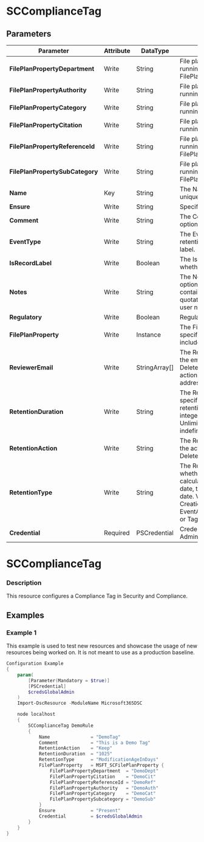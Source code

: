 ﻿# SCComplianceTag

## Parameters

| Parameter | Attribute | DataType | Description | Allowed Values |
| --- | --- | --- | --- | --- |
| **FilePlanPropertyDepartment** | Write | String | File plan department. Can get list by running Get-FilePlanPropertyDepartment. ||
| **FilePlanPropertyAuthority** | Write | String | File plan Authority. Can get list by running Get-FilePlanPropertyAuthority. ||
| **FilePlanPropertyCategory** | Write | String | File plan category. Can get a list by running Get-FilePlanPropertyCategory. ||
| **FilePlanPropertyCitation** | Write | String | File plan citation. Can get a list by running Get-FilePlanPropertyCitation. ||
| **FilePlanPropertyReferenceId** | Write | String | File plan reference id. Can get a list by running Get-FilePlanPropertyReferenceId. ||
| **FilePlanPropertySubCategory** | Write | String | File plan subcategory. Can get a list by running Get-FilePlanPropertySubCategory. ||
| **Name** | Key | String | The Name parameter specifies the unique name of the complaiance tag. ||
| **Ensure** | Write | String | Specify if this rule should exist or not. |Present, Absent|
| **Comment** | Write | String | The Comment parameter specifies an optional comment. ||
| **EventType** | Write | String | The EventType parameter specifies the retention rule that's associated with the label. ||
| **IsRecordLabel** | Write | Boolean | The IsRecordLabel parameter specifies whether the label is a record label. ||
| **Notes** | Write | String | The Notes parameter specifies an optional note. If you specify a value that contains spaces, enclose the value in quotation marks, for example: 'This is a user note' ||
| **Regulatory** | Write | Boolean | Regulatory description ||
| **FilePlanProperty** | Write | Instance | The FilePlanProperty parameter specifies the file plan properties to include in the label. ||
| **ReviewerEmail** | Write | StringArray[] | The ReviewerEmail parameter specifies the email address of a reviewer for Delete and KeepAndDelete retention actions. You can specify multiple email addresses separated by commas. ||
| **RetentionDuration** | Write | String | The RetentionDuration parameter specifies the hold duration for the retention rule. Valid values are: An integer - The hold duration in days, Unlimited - The content is held indefinitely. ||
| **RetentionAction** | Write | String | The RetentionAction parameter specifies the action for the label. Valid values are: Delete, Keep or KeepAndDelete. |Delete, Keep, KeepAndDelete|
| **RetentionType** | Write | String | The RetentionType parameter specifies whether the retention duration is calculated from the content creation date, tagged date, or last modification date. Valid values are: CreationAgeInDays, EventAgeInDays,ModificationAgeInDays, or TaggedAgeInDays. |CreationAgeInDays, EventAgeInDays, ModificationAgeInDays, TaggedAgeInDays|
| **Credential** | Required | PSCredential | Credentials of the Exchange Global Admin ||

# SCComplianceTag

### Description

This resource configures a Compliance Tag in Security and Compliance.

## Examples

### Example 1

This example is used to test new resources and showcase the usage of new resources being worked on.
It is not meant to use as a production baseline.

```powershell
Configuration Example
{
    param(
        [Parameter(Mandatory = $true)]
        [PSCredential]
        $credsGlobalAdmin
    )
    Import-DscResource -ModuleName Microsoft365DSC

    node localhost
    {
        SCComplianceTag DemoRule
        {
            Name               = "DemoTag"
            Comment            = "This is a Demo Tag"
            RetentionAction    = "Keep"
            RetentionDuration  = "1025"
            RetentionType      = "ModificationAgeInDays"
            FilePlanProperty   = MSFT_SCFilePlanProperty {
                FilePlanPropertyDepartment  = "DemoDept"
                FilePlanPropertyCitation    = "DemoCit"
                FilePlanPropertyReferenceId = "DemoRef"
                FilePlanPropertyAuthority   = "DemoAuth"
                FilePlanPropertyCategory    = "DemoCat"
                FilePlanPropertySubcategory = "DemoSub"
            }
            Ensure             = "Present"
            Credential         = $credsGlobalAdmin
        }
    }
}
```

